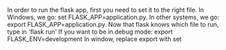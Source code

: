 In order to run the flask app, first you need to set it to the right file. 
In Windows, we go: set FLASK_APP=application.py.
In other systems, we go: export FLASK_APP=application.py.
Now that flask knows which file to run, type in 'flask run'
If you want to be in debug mode: export FLASK_ENV=development
In window, replace export with set